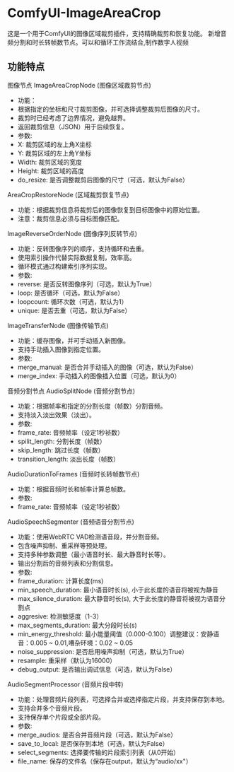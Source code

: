 # ComfyUI-ImageAreaCrop

这是一个用于ComfyUI的图像区域裁剪插件，支持精确裁剪和恢复功能。
新增音频分割和时长转帧数节点。可以和循环工作流结合,制作数字人视频

## 功能特点
图像节点
ImageAreaCropNode (图像区域裁剪节点)
-    功能：
- 根据指定的坐标和尺寸裁剪图像，并可选择调整裁剪后图像的尺寸。
- 裁剪时已经考虑了边界情况，避免越界。
- 返回裁剪信息（JSON）用于后续恢复。
- 参数:
- X: 裁剪区域的左上角X坐标
- Y: 裁剪区域的左上角Y坐标
- Width: 裁剪区域的宽度
- Height: 裁剪区域的高度
- do_resize: 是否调整裁剪后图像的尺寸（可选，默认为False）
      
AreaCropRestoreNode (区域裁剪恢复节点)
-    功能：根据裁剪信息将裁剪后的图像恢复到目标图像中的原始位置。
- 注意：裁剪信息必须与目标图像匹配。

ImageReverseOrderNode (图像序列反转节点)
-    功能：反转图像序列的顺序，支持循环和去重。
- 使用索引操作代替实际数据复制，效率高。
- 循环模式通过构建索引序列实现。
- 参数:
- reverse: 是否反转图像序列（可选，默认为True）
- loop: 是否循环（可选，默认为False）
- loopcount: 循环次数（可选，默认为1）
- unique: 是否去重（可选，默认为False）

ImageTransferNode (图像传输节点)
-    功能：缓存图像，并可手动插入新图像。
- 支持手动插入图像到指定位置。
- 参数:
- merge_manual: 是否合并手动插入的图像（可选，默认为False）
- merge_index: 手动插入的图像插入位置（可选，默认为0）

音频分割节点
AudioSplitNode (音频分割节点)
-    功能：根据帧率和指定的分割长度（帧数）分割音频。
- 支持淡入淡出效果（淡出）。
- 参数:
- frame_rate: 音频帧率（设定1秒祯数）
- spilit_length: 分割长度（帧数）
- skip_length: 跳过长度（帧数）
- transition_length: 淡出长度（帧数）

AudioDurationToFrames (音频时长转帧数节点)
-    功能：根据音频时长和帧率计算总帧数。
- 参数:
- frame_rate: 音频帧率（设定1秒祯数）

AudioSpeechSegmenter (音频语音分割节点)
-    功能：使用WebRTC VAD检测语音段，并分割音频。
- 包含噪声抑制、重采样等预处理。
- 支持多种参数调整（最小语音时长、最大静音时长等）。
- 输出分割后的音频列表和分割信息。
- 参数:
- frame_duration: 计算长度(ms)
- min_speech_duration: 最小语音时长(s), 小于此长度的语音将被视为静音
- max_silence_duration: 最大静音时长(s), 大于此长度的静音将被视为语音分割点
- aggresive: 检测敏感度（1-3）
- max_segments_duration: 最大分段时长(s)
- min_energy_threshold: 最小能量阈值（0.000-0.100）调整建议：安静语音：0.005 ~ 0.01,嘈杂环境：0.02 ~ 0.05
- noise_suppression: 是否启用噪声抑制（可选，默认为True）
- resample: 重采样（默认为16000）
- debug_output: 是否输出调试信息（可选，默认为False）

AudioSegmentProcessor (音频片段中转)
-    功能：处理音频片段列表，可选择合并或选择指定片段，并支持保存到本地。
- 支持合并多个音频片段。
- 支持保存单个片段或全部片段。
- 参数:
- merge_audios: 是否合并音频片段（可选，默认为False）
- save_to_local: 是否保存到本地（可选，默认为False）
- select_segments: 选择要传输的片段索引列表（从0开始）
- file_name: 保存的文件名（保存在output，默认为“audio/xx"）
